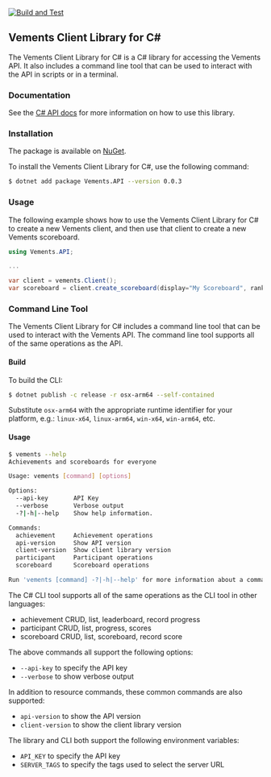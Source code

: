 [![Build and Test](https://github.com/vements/client-cs/actions/workflows/build-test.yaml/badge.svg)](https://github.com/vements/client-cs/actions/workflows/build-test.yaml)

## Vements Client Library for C#

The Vements Client Library for C# is a C# library for accessing the Vements API.  It also includes a command line tool that can be used to interact with the API in scripts or in a terminal.


### Documentation

See the [C# API docs](https://vements.io/docs/clients/csharp/) for more information on how to use this library.

### Installation

The package is available on [NuGet](https://www.nuget.org/packages/Vements.API/).

To install the Vements Client Library for C#, use the following command:

```bash
$ dotnet add package Vements.API --version 0.0.3
```

### Usage 

The following example shows how to use the Vements Client Library for C# to create a new Vements client, and then use that client to create a new Vements scoreboard.

```c#
using Vements.API;

... 

var client = vements.Client();
var scoreboard = client.create_scoreboard(display="My Scoreboard", rank_dir="desc", public=False);
```

### Command Line Tool

The Vements Client Library for C# includes a command line tool that can be used to interact with the Vements API. The command line tool supports all of the same operations as the API.

#### Build 

To build the CLI:

```bash
$ dotnet publish -c release -r osx-arm64 --self-contained
```

Substitute `osx-arm64` with the appropriate runtime identifier for your platform, e.g.: `linux-x64`, `linux-arm64`, `win-x64`, `win-arm64`, etc.

#### Usage

```bash 
$ vements --help
Achievements and scoreboards for everyone

Usage: vements [command] [options]

Options:
  --api-key       API Key
  --verbose       Verbose output
  -?|-h|--help    Show help information.

Commands:
  achievement     Achievement operations
  api-version     Show API version
  client-version  Show client library version
  participant     Participant operations
  scoreboard      Scoreboard operations

Run 'vements [command] -?|-h|--help' for more information about a command.
```

The C# CLI tool supports all of the same operations as the CLI tool in other languages:

* achievement CRUD, list, leaderboard, record progress
* participant CRUD, list, progress, scores
* scoreboard CRUD, list, scoreboard, record score

The above commands all support the following options:

* `--api-key` to specify the API key
* `--verbose` to show verbose output

In addition to resource commands, these common commands are also supported:

* `api-version` to show the API version
* `client-version` to show the client library version

The library and CLI both support the following environment variables:

* `API_KEY` to specify the API key
* `SERVER_TAGS` to specify the tags used to select the server URL

